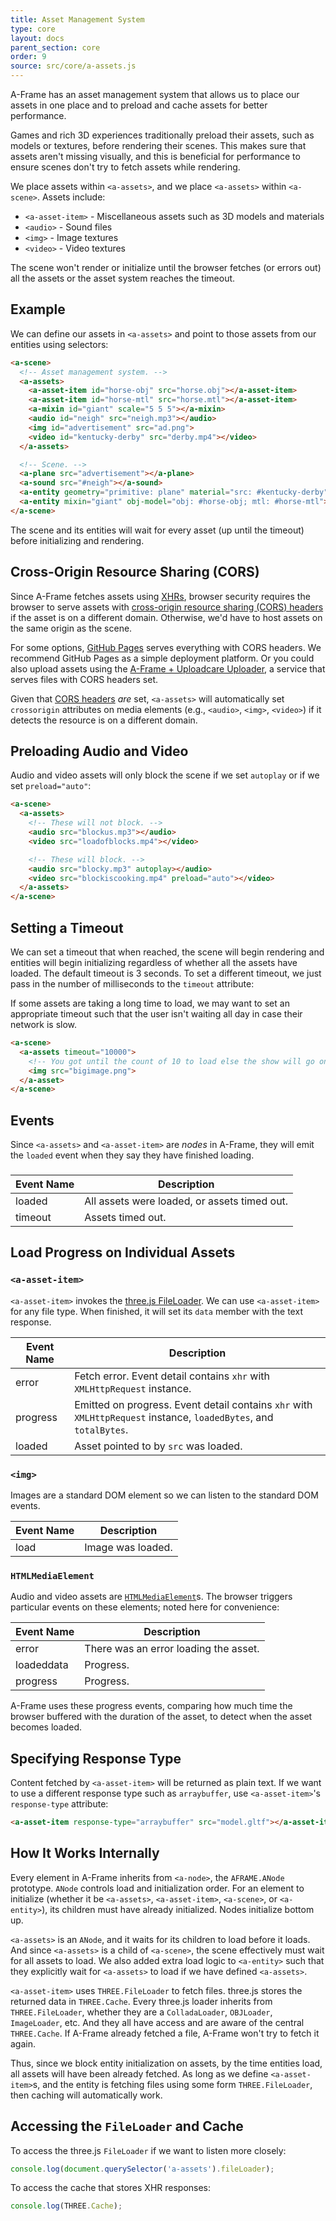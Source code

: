 ```yaml
---
title: Asset Management System
type: core
layout: docs
parent_section: core
order: 9
source: src/core/a-assets.js
---
```


A-Frame has an asset management system that allows us to place our assets in
one place and to preload and cache assets for better performance.

Games and rich 3D experiences traditionally preload their assets, such as
models or textures, before rendering their scenes. This makes sure that assets
aren't missing visually, and this is beneficial for performance to ensure
scenes don't try to fetch assets while rendering.

We place assets within `<a-assets>`, and we place `<a-assets>` within
`<a-scene>`. Assets include:

- `<a-asset-item>` - Miscellaneous assets such as 3D models and materials
- `<audio>` - Sound files
- `<img>` - Image textures
- `<video>` - Video textures

The scene won't render or initialize until the browser fetches (or errors out)
all the assets or the asset system reaches the timeout.

<!--toc-->

## Example

We can define our assets in `<a-assets>` and point to those assets from our
entities using selectors:

```html
<a-scene>
  <!-- Asset management system. -->
  <a-assets>
    <a-asset-item id="horse-obj" src="horse.obj"></a-asset-item>
    <a-asset-item id="horse-mtl" src="horse.mtl"></a-asset-item>
    <a-mixin id="giant" scale="5 5 5"></a-mixin>
    <audio id="neigh" src="neigh.mp3"></audio>
    <img id="advertisement" src="ad.png">
    <video id="kentucky-derby" src="derby.mp4"></video>
  </a-assets>

  <!-- Scene. -->
  <a-plane src="advertisement"></a-plane>
  <a-sound src="#neigh"></a-sound>
  <a-entity geometry="primitive: plane" material="src: #kentucky-derby"></a-entity>
  <a-entity mixin="giant" obj-model="obj: #horse-obj; mtl: #horse-mtl"></a-entity>
</a-scene>
```

The scene and its entities will wait for every asset (up until the timeout)
before initializing and rendering.

## Cross-Origin Resource Sharing (CORS)

[cors]: https://wikipedia.org/wiki/Cross-origin_resource_sharing
[xhr]: https://developer.mozilla.org/docs/Web/API/XMLHttpRequest

Since A-Frame fetches assets using [XHRs][xhr], browser security requires the
browser to serve assets with [cross-origin resource sharing (CORS)
headers][cors] if the asset is on a different domain. Otherwise, we'd have
to host assets on the same origin as the scene.

[ghpages]: https://pages.github.com/
[uploader]: https://cdn.aframe.io

For some options, [GitHub Pages][ghpages] serves everything with CORS headers.
We recommend GitHub Pages as a simple deployment platform.  Or you could also
upload assets using the [A-Frame + Uploadcare Uploader][uploader], a service
that serves files with CORS headers set.

[corsimage]: https://developer.mozilla.org/docs/Web/HTML/CORS_enabled_image

Given that [CORS headers][corsimage] *are* set, `<a-assets>` will automatically set
`crossorigin` attributes on media elements (e.g., `<audio>`, `<img>`,
`<video>`) if it detects the resource is on a different domain.

## Preloading Audio and Video

Audio and video assets will only block the scene if we set `autoplay` or if we
set `preload="auto"`:

```html
<a-scene>
  <a-assets>
    <!-- These will not block. -->
    <audio src="blockus.mp3"></audio>
    <video src="loadofblocks.mp4"></video>

    <!-- These will block. -->
    <audio src="blocky.mp3" autoplay></audio>
    <video src="blockiscooking.mp4" preload="auto"></video>
  </a-assets>
</a-scene>
```

## Setting a Timeout

We can set a timeout that when reached, the scene will begin rendering and
entities will begin initializing regardless of whether all the assets have
loaded. The default timeout is 3 seconds. To set a different timeout, we just
pass in the number of milliseconds to the `timeout` attribute:

If some assets are taking a long time to load, we may want to set an
appropriate timeout such that the user isn't waiting all day in case their
network is slow.

```html
<a-scene>
  <a-assets timeout="10000">
    <!-- You got until the count of 10 to load else the show will go on without you. -->
    <img src="bigimage.png">
  </a-asset>
</a-scene>
```

## Events

Since `<a-assets>` and `<a-asset-item>` are *nodes* in A-Frame, they will emit
the `loaded` event when they say they have finished loading.

### <a-assets>

| Event Name | Description                                  |
|------------|----------------------------------------------|
| loaded     | All assets were loaded, or assets timed out. |
| timeout    | Assets timed out.                            |

## Load Progress on Individual Assets

### `<a-asset-item>`

`<a-asset-item>` invokes the [three.js
FileLoader](https://threejs.org/docs/#Reference/Loaders/FileLoader).  We can use
`<a-asset-item>` for any file type. When finished, it will set its `data`
member with the text response.

| Event Name | Description                                                                                                       |
|------------|-------------------------------------------------------------------------------------------------------------------|
| error      | Fetch error. Event detail contains `xhr` with `XMLHttpRequest` instance.                                          |
| progress   | Emitted on progress. Event detail contains `xhr` with `XMLHttpRequest` instance, `loadedBytes`, and `totalBytes`. |
| loaded     | Asset pointed to by `src` was loaded.                                                                             |

### `<img>`

Images are a standard DOM element so we can listen to the standard DOM events.

| Event Name | Description       |
|------------|-------------------|
| load       | Image was loaded. |

### `HTMLMediaElement`

[mediael]: https://developer.mozilla.org/docs/Web/API/HTMLMediaElement

Audio and video assets are [`HTMLMediaElement`][mediael]s. The browser triggers
particular events on these elements; noted here for convenience:

| Event Name | Description                           |
|------------|---------------------------------------|
| error      | There was an error loading the asset. |
| loadeddata | Progress.                             |
| progress   | Progress.                             |

A-Frame uses these progress events, comparing how much time the browser
buffered with the duration of the asset, to detect when the asset becomes loaded.

## Specifying Response Type

Content fetched by `<a-asset-item>` will be returned as plain text. If we want
to use a different response type such as `arraybuffer`, use `<a-asset-item>`'s
`response-type` attribute:

```html
<a-asset-item response-type="arraybuffer" src="model.gltf"></a-asset-item>
```

## How It Works Internally

Every element in A-Frame inherits from `<a-node>`, the `AFRAME.ANode`
prototype. `ANode` controls load and initialization order. For an element to
initialize (whether it be `<a-assets>`, `<a-asset-item>`, `<a-scene>`, or
`<a-entity>`), its children must have already initialized. Nodes initialize
bottom up.

`<a-assets>` is an `ANode`, and it waits for its children to load before
it loads. And since `<a-assets>` is a child of `<a-scene>`, the scene
effectively must wait for all assets to load. We also added extra load logic to
`<a-entity>` such that they explicitly wait for `<a-assets>` to load if we have
defined `<a-assets>`.

`<a-asset-item>` uses `THREE.FileLoader` to fetch files. three.js stores the
returned data in `THREE.Cache`. Every three.js loader inherits from
`THREE.FileLoader`, whether they are a `ColladaLoader`, `OBJLoader`,
`ImageLoader`, etc. And they all have access and are aware of the central
`THREE.Cache`. If A-Frame already fetched a file, A-Frame won't try to fetch it
again.

Thus, since we block entity initialization on assets, by the time entities
load, all assets will have been already fetched. As long as we define
`<a-asset-item>`s, and the entity is fetching files using some form
`THREE.FileLoader`, then caching will automatically work.

## Accessing the `FileLoader` and Cache

To access the three.js `FileLoader` if we want to listen more closely:

```js
console.log(document.querySelector('a-assets').fileLoader);
```

To access the cache that stores XHR responses:

```js
console.log(THREE.Cache);
```
